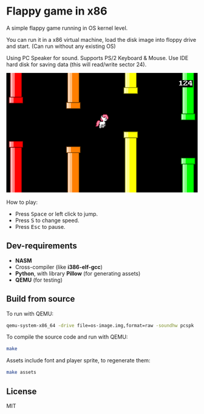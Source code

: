# Flappy game in x86

A simple flappy game running in OS kernel level.

You can run it in a x86 virtual machine, load the disk image into floppy drive and start. (Can run without any existing OS)

Using PC Speaker for sound. Supports PS/2 Keyboard & Mouse. Use IDE hard disk for saving data (this will read/write sector 24).

![screenshot](screenshot.png)

How to play:

- Press <kbd>Space</kbd> or left click to jump.
- Press <kbd>S</kbd> to change speed.
- Press <kbd>Esc</kbd> to pause.

## Dev-requirements

- **NASM**
- Cross-compiler (like **i386-elf-gcc**)
- **Python**, with library **Pillow** (for generating assets)
- **QEMU** (for testing)

## Build from source

To run with QEMU:
```sh
qemu-system-x86_64 -drive file=os-image.img,format=raw -soundhw pcspk
```

To compile the source code and run with QEMU:

```sh
make
```

Assets include font and player sprite, to regenerate them:

```sh
make assets
```

## License

MIT
